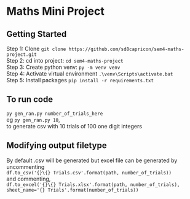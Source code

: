 # Maths Mini Project  
## Getting Started  
Step 1: Clone `git clone https://github.com/sd8capricon/sem4-maths-project.git`  
Step 2: cd into project: `cd sem4-maths-project`  
Step 3: Create python venv: `py -m venv venv`  
Step 4: Activate virtual environment `.\venv\Scripts\activate.bat`  
Step 5: Install packages `pip install -r requirements.txt`  
## To run code
`py gen_ran.py number_of_trials_here`  
eg `py gen_ran.py 10`,  
to generate csv with 10 trials of 100 one digit integers

## Modifying output filetype
By default .csv will be generated but excel file can be generated by uncommenting  
`df.to_csv('{}\{} Trials.csv'.format(path, number_of_trials))`  
and commenting,  
`df.to_excel('{}\{} Trials.xlsx'.format(path, number_of_trials), sheet_name='{} Trials'.format(number_of_trials))`